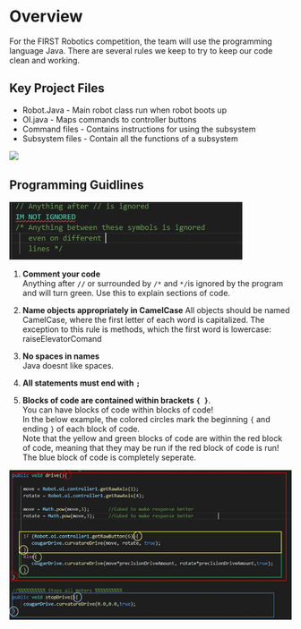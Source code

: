 # Overview
For the FIRST Robotics competition, the team will use the programming language Java.
There are several rules we keep to try to keep our code clean and working.

## Key Project Files
* Robot.Java - Main robot class run when robot boots up
* OI.java - Maps commands to controller buttons
* Command files - Contains instructions for using the subsystem
* Subsystem files - Contain all the functions of a subsystem

![](ProgramFlow/Comment.JPG)


## Programming Guidlines

![](img/Comment.JPG)

1. __Comment your code__  
Anything after **`//`** or surrounded by `/*` and `*/`is ignored by the program and will turn green. Use this to explain sections of code.

2. **Name objects appropriately in CamelCase**
All objects should be named CamelCase, where the first letter of each word is capitalized.
The exception to this rule is methods, which the first word is lowercase: raiseElevatorComand

3. __No spaces in names__  
 Java doesnt like spaces.


4. **All statements must end with** **`;`**


5. **Blocks of code are contained within brackets** **`{ }`**.    
You can have blocks of code within blocks of code!    
In the below example, the colored circles mark the beginning `{` and ending `}` of each block of code.   
Note that the yellow and green blocks of code are within the red block of code, meaning that they may be run if the red block of code is run! 
The blue block of code is completely seperate.   

![](img/brackets.JPG)
